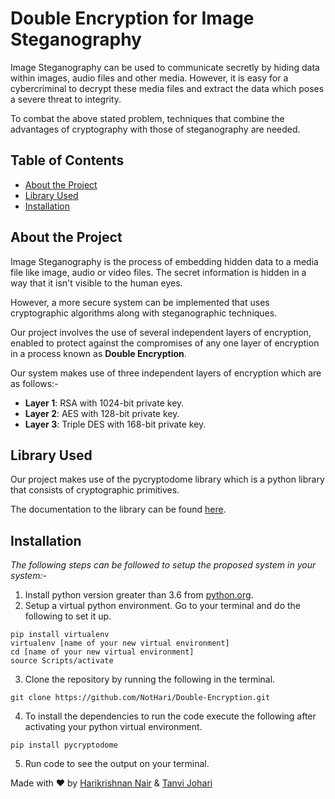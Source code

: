 
# Double Encryption for Image Steganography

Image Steganography can be used to communicate secretly by hiding data within images, audio files and other media. However, it is easy for a cybercriminal to decrypt these media files and extract the data which poses a severe threat to integrity.

To combat the above stated problem, techniques that combine the advantages of cryptography with those of steganography are needed. 



## Table of Contents
- [About the Project](#about-the-project)
- [Library Used](#library-used)
- [Installation](#installation)

## About the Project

Image Steganography is the process of embedding hidden data to a media file like image, audio or video files. The secret information is hidden in a way that it isn't visible to the human eyes.

However, a more secure system can be implemented that uses cryptographic algorithms along with steganographic techniques.

Our project involves the use of several independent layers of encryption, enabled to protect against the compromises of any one layer of encryption in a process known as **Double Encryption**.

Our system makes use of three independent layers of encryption which are as follows:-
- **Layer 1**: RSA with 1024-bit private key.
- **Layer 2**: AES with 128-bit private key.
- **Layer 3**: Triple DES with 168-bit private key.


## Library Used

Our project makes use of the pycryptodome library which is a python library that consists of cryptographic primitives.

The documentation to the library can be found [here](https://pycryptodome.readthedocs.io/en/latest/src/introduction.html).

## Installation

_The following steps can be followed to setup the proposed system in your system:-_

1. Install python version greater than 3.6 from [python.org](https://www.python.org/).
2. Setup a virtual python environment. Go to your terminal and do the following to set it up.
```
pip install virtualenv
virtualenv [name of your new virtual environment]
cd [name of your new virtual environment]
source Scripts/activate
```
3. Clone the repository by running the following in the terminal.
```
git clone https://github.com/NotHari/Double-Encryption.git
```
4. To install the dependencies to run the code execute the following after activating your python virtual environment.
```
pip install pycryptodome
```
5. Run code to see the output on your terminal.


Made with ❤ by [Harikrishnan Nair](https://github.com/NotHari) &  [Tanvi Johari](https://github.com/TJ202)
